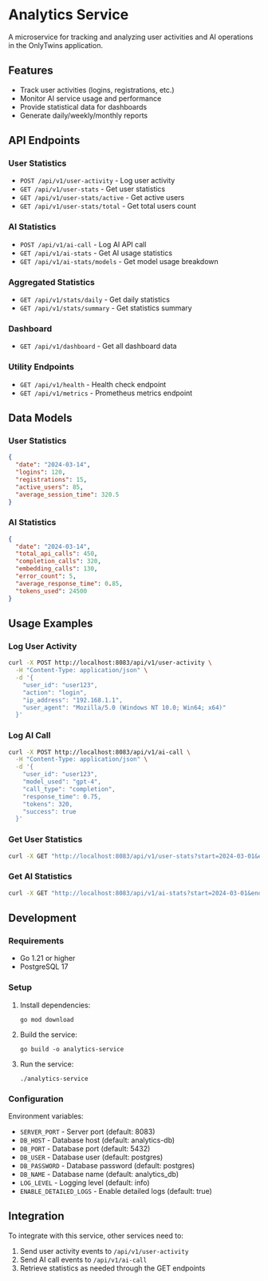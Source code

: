 # Analytics Service

A microservice for tracking and analyzing user activities and AI operations in the OnlyTwins application.

## Features

- Track user activities (logins, registrations, etc.)
- Monitor AI service usage and performance
- Provide statistical data for dashboards
- Generate daily/weekly/monthly reports

## API Endpoints

### User Statistics

- `POST /api/v1/user-activity` - Log user activity
- `GET /api/v1/user-stats` - Get user statistics
- `GET /api/v1/user-stats/active` - Get active users
- `GET /api/v1/user-stats/total` - Get total users count

### AI Statistics

- `POST /api/v1/ai-call` - Log AI API call
- `GET /api/v1/ai-stats` - Get AI usage statistics
- `GET /api/v1/ai-stats/models` - Get model usage breakdown

### Aggregated Statistics

- `GET /api/v1/stats/daily` - Get daily statistics
- `GET /api/v1/stats/summary` - Get statistics summary

### Dashboard

- `GET /api/v1/dashboard` - Get all dashboard data

### Utility Endpoints

- `GET /api/v1/health` - Health check endpoint
- `GET /api/v1/metrics` - Prometheus metrics endpoint

## Data Models

### User Statistics

```json
{
  "date": "2024-03-14",
  "logins": 120,
  "registrations": 15,
  "active_users": 85,
  "average_session_time": 320.5
}
```

### AI Statistics

```json
{
  "date": "2024-03-14",
  "total_api_calls": 450,
  "completion_calls": 320,
  "embedding_calls": 130,
  "error_count": 5,
  "average_response_time": 0.85,
  "tokens_used": 24500
}
```

## Usage Examples

### Log User Activity

```bash
curl -X POST http://localhost:8083/api/v1/user-activity \
  -H "Content-Type: application/json" \
  -d '{
    "user_id": "user123",
    "action": "login",
    "ip_address": "192.168.1.1",
    "user_agent": "Mozilla/5.0 (Windows NT 10.0; Win64; x64)"
  }'
```

### Log AI Call

```bash
curl -X POST http://localhost:8083/api/v1/ai-call \
  -H "Content-Type: application/json" \
  -d '{
    "user_id": "user123",
    "model_used": "gpt-4",
    "call_type": "completion",
    "response_time": 0.75,
    "tokens": 320,
    "success": true
  }'
```

### Get User Statistics

```bash
curl -X GET "http://localhost:8083/api/v1/user-stats?start=2024-03-01&end=2024-03-14"
```

### Get AI Statistics

```bash
curl -X GET "http://localhost:8083/api/v1/ai-stats?start=2024-03-01&end=2024-03-14"
```

## Development

### Requirements

- Go 1.21 or higher
- PostgreSQL 17

### Setup

1. Install dependencies:
   ```
   go mod download
   ```

2. Build the service:
   ```
   go build -o analytics-service
   ```

3. Run the service:
   ```
   ./analytics-service
   ```

### Configuration

Environment variables:

- `SERVER_PORT` - Server port (default: 8083)
- `DB_HOST` - Database host (default: analytics-db)
- `DB_PORT` - Database port (default: 5432)
- `DB_USER` - Database user (default: postgres)
- `DB_PASSWORD` - Database password (default: postgres)
- `DB_NAME` - Database name (default: analytics_db)
- `LOG_LEVEL` - Logging level (default: info)
- `ENABLE_DETAILED_LOGS` - Enable detailed logs (default: true)

## Integration

To integrate with this service, other services need to:

1. Send user activity events to `/api/v1/user-activity`
2. Send AI call events to `/api/v1/ai-call`
3. Retrieve statistics as needed through the GET endpoints 